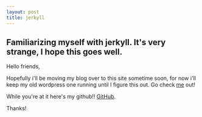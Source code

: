 ```yaml
---
layout: post
title: jerkyll
---
```


Familiarizing myself with jerkyll. It's very strange, I hope this goes well.
-----

Hello friends,

Hopefully i'll be moving my blog over to this site sometime soon, for now i'll keep my old wordpress one running until I figure this out. Go check [me](http://tomcmcgee.com) out!


While you're at it here's my github!! [GitHub](https://github.com/tcmcgee).

Thanks!
